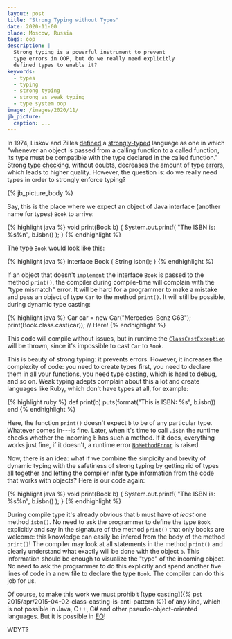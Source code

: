 ```yaml
---
layout: post
title: "Strong Typing without Types"
date: 2020-11-00
place: Moscow, Russia
tags: oop
description: |
  Strong typing is a powerful instrument to prevent
  type errors in OOP, but do we really need explicitly
  defined types to enable it?
keywords:
  - types
  - typing
  - strong typing
  - strong vs weak typing
  - type system oop
image: /images/2020/11/
jb_picture:
  caption: ...
---
```


In 1974, Liskov and Zilles [defined](https://dl.acm.org/doi/abs/10.1145/942572.807045)
a [strongly-typed](https://en.wikipedia.org/wiki/Strong_and_weak_typing)
language as one in which "whenever an object is passed from
a calling function to a called function, its type must be
compatible with the type declared in the called function."
Strong [type checking](https://en.wikipedia.org/wiki/Type_system),
without doubts, decreases the amount of
[type errors](https://en.wikipedia.org/wiki/Type_system#Type_errors),
which leads to higher quality. However, the question is:
do we really need types in order to strongly enforce typing?

<!--more-->

{% jb_picture_body %}

Say, this is the place where we expect an object of
Java interface (another name for types) `Book` to arrive:

{% highlight java %}
void print(Book b) {
  System.out.printf(
    "The ISBN is: %s%n", b.isbn()
  );
}
{% endhighlight %}

The type `Book` would look like this:

{% highlight java %}
interface Book {
  String isbn();
}
{% endhighlight %}

If an object that doesn't `implement` the interface `Book` is passed
to the method `print()`, the compiler during compile-time will complain
with the "type mismatch" error. It will be hard for a programmer to make
a mistake and pass an object of type `Car` to the method `print()`. It will
still be possible, during dynamic type casting:

{% highlight java %}
Car car = new Car("Mercedes-Benz G63");
print(Book.class.cast(car)); // Here!
{% endhighlight %}

This code will compile without issues, but in runtime the
[`ClassCastException`](https://docs.oracle.com/javase/7/docs/api/java/lang/ClassCastException.html)
will be thrown, since it's impossible to cast `Car` to `Book`.

This is beauty of strong typing: it prevents errors. However, it increases
the complexity of code: you need to create types first, you need to declare them
in all your functions, you need type casting, which is hard to debug, and so on.
Weak typing adepts complain about this a lot and create languages like Ruby,
which don't have types at all, for example:

{% highlight ruby %}
def print(b)
  puts(format("This is ISBN: %s", b.isbn))
end
{% endhighlight %}

Here, the function `print()` doesn't expect `b` to be of any
particular type. Whatever comes in---is fine. Later, when it's
time to call `.isbn` the runtime checks whether the
incoming `b` has such a method. If it does, everything works just fine,
if it doesn't, a runtime error [`NoMethodError`](https://ruby-doc.org/core-2.5.0/NoMethodError.html)
is raised.

Now, there is an idea: what if we combine the simpicity and brevity
of dynamic typing with the safetiness of strong typing by getting
rid of types all together and letting the compiler infer type
information from the code that works with objects? Here is our
code again:

{% highlight java %}
void print(Book b) {
  System.out.printf(
    "The ISBN is: %s%n", b.isbn()
  );
}
{% endhighlight %}

During compile type it's already obvious that `b` must have
_at least_ one method `isbn()`. No need to ask the programmer to define
the type `Book` explicitly and say in the signature of the method `print()`
that only books are welcome: this knowledge can easily be infered from
the body of the method `print()`! The compiler may look at all statements
in the method `print()` and clearly understand what exactly will be done
with the object `b`. This information should be enough to visualize
the "type" of the incoming object. No need to ask the programmer to
do this explicitly and spend another five lines of code in a new file
to declare the type `Book`. The compiler can do this job for us.

Of course, to make this work we must prohibit
[type casting]({% pst 2015/apr/2015-04-02-class-casting-is-anti-pattern %})
of any kind, which is not possible in Java, C++, C# and other
pseudo-object-oriented languages. But it is possible in
[EO](https://www.eolang.org)!

WDYT?




